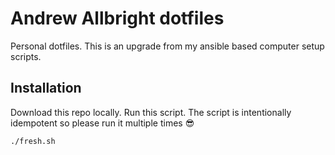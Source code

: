 # Andrew Allbright dotfiles
Personal dotfiles. This is an upgrade from my ansible based computer setup scripts.

## Installation

Download this repo locally. Run this script. The script is intentionally idempotent so please run it multiple times 😎
```bash
./fresh.sh
```
